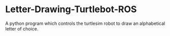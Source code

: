 # Letter-Drawing-Turtlebot-ROS
A python program which controls the turtlesim robot to draw an alphabetical letter of choice.
